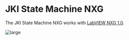 # JKI State Machine NXG

The JKI State Machine NXG works with [LabVIEW NXG 1.0](http://www.ni.com/en-us/shop/labview/labview-nxg.html).

![large](https://cloud.githubusercontent.com/assets/381432/25551636/7b69211c-2c3c-11e7-8c51-b7ee3a99a0be.png)
